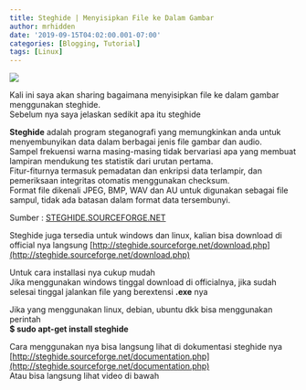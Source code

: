```yaml
---
title: Steghide | Menyisipkan File ke Dalam Gambar
author: mrhidden
date: '2019-09-15T04:02:00.001-07:00'
categories: [Blogging, Tutorial]
tags: [Linux]
---
```


![](https://1.bp.blogspot.com/-wVSEcf-PnXU/XX4Ldz0rbFI/AAAAAAAAAog/RIv4L3gpKVoPT4F9KE0W6vF_PER1YerMwCLcBGAsYHQ/s1600/Screenshot_17.png)

  

Kali ini saya akan sharing bagaimana menyisipkan file ke dalam gambar menggunakan steghide.  
Sebelum nya saya jelaskan sedikit apa itu steghide  
  
**Steghide** adalah program steganografi yang memungkinkan anda untuk menyembunyikan data dalam berbagai jenis file gambar dan audio.  
Sampel frekuensi warna masing-masing tidak bervariasi apa yang membuat lampiran mendukung tes statistik dari urutan pertama.  
Fitur-fiturnya termasuk pemadatan dan enkripsi data terlampir, dan pemeriksaan integritas otomatis menggunakan checksum.  
Format file dikenali JPEG, BMP, WAV dan AU untuk digunakan sebagai file sampul, tidak ada batasan dalam format data tersembunyi.  
  
Sumber : [STEGHIDE.SOURCEFORGE.NET](http://steghide.sourceforge.net/documentation/manpage.php)  
  
  
Steghide juga tersedia untuk windows dan linux, kalian bisa download di official nya langsung [http://steghide.sourceforge.net/download.php](http://steghide.sourceforge.net/download.php)  
  
Untuk cara installasi nya cukup mudah  
Jika menggunakan windows tinggal download di officialnya, jika sudah selesai tinggal jalankan file yang berextensi **.exe** nya  
  
Jika yang menggunakan linux, debian, ubuntu dkk bisa menggunakan perintah  
**$ sudo apt-get install steghide**  
  
Cara menggunakan nya bisa langsung lihat di dokumentasi steghide nya [http://steghide.sourceforge.net/documentation.php](http://steghide.sourceforge.net/documentation.php)    
Atau bisa langsung lihat video di bawah